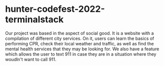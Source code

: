 # hunter-codefest-2022-terminalstack

Our project was based in the aspect of social good. It is a website with a compilation of different city services. On it, users can learn the basics of performing CPR, check their local weather and traffic, as well as find the mental health services that they may be looking for. We also have a feature which allows the user to text 911 in case they are in a situation where they woudln't want to call 911.
